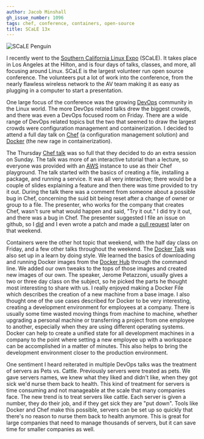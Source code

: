 ```yaml
---
author: Jacob Minshall
gh_issue_number: 1096
tags: chef, conference, containers, open-source
title: SCaLE 13x
---
```


<img alt="SCaLE Penguin" src="/blog/2015/03/04/scale-13x/image-0.png" title=""/>

I recently went to the [Southern California Linux Expo](http://www.socallinuxexpo.org) (SCaLE). It takes place in Los Angeles at the Hilton, and is four days of talks, classes, and more, all focusing around Linux. SCaLE is the largest volunteer run open source conference. The volunteers put a lot of work into the conference, from the nearly flawless wireless network to the AV team making it as easy as plugging in a computer to start a presentation.

One large focus of the conference was the growing [DevOps](http://en.wikipedia.org/wiki/DevOps) community in the Linux world. The more DevOps related talks drew the biggest crowds, and there was even a DevOps focused room on Friday. There are a wide range of DevOps related topics but the two that seemed to draw the largest crowds were configuration management and containerization. I decided to attend a full day talk on [Chef](https://www.chef.io/) (a configuration management solution) and [Docker](https://www.docker.com/) (the new rage in containerization).

The Thursday [Chef talk](http://www.socallinuxexpo.org/scale/13x/presentations/introduction-chef-testing-your-automation-code) was so full that they decided to do an extra session on Sunday. The talk was more of an interactive tutorial than a lecture, so everyone was provided with an [AWS](http://aws.amazon.com/) instance to use as their Chef playground. The talk started with the basics of creating a file, installing a package, and running a service. It was all very interactive; there would be a couple of slides explaining a feature and then there was time provided to try it out. During the talk there was a comment from someone about a possible bug in Chef, concerning the suid bit being reset after a change of owner or group to a file.  The presenter, who works for the company that creates Chef, wasn't sure what would happen and said, "Try it out." I did try it out, and there was a bug in Chef. The presenter suggested I file an issue on github, so I [did](https://github.com/chef/chef/issues/2951) and I even wrote a patch and made a [pull request](https://github.com/chef/chef/pull/2967) later on that weekend.

Containers were the other hot topic that weekend, with the half day class on Friday, and a few other talks throughout the weekend. The [Docker Talk](http://www.socallinuxexpo.org/scale/13x/presentations/introduction-docker-and-containers) was also set up in a learn by doing style. We learned the basics of downloading and running Docker images from the [Docker Hub](https://hub.docker.com/) through the command line. We added our own tweaks to the tops of those images and created new images of our own. The speaker, Jerome Petazzoni, usually gives a two or three day class on the subject, so he picked the parts he thought most interesting to share with us. I really enjoyed making a Docker File which describes the creation of a new machine from a base image. I also thought one of the use cases described for Docker to be very interesting, creating a development environment for employees at a company. There is usually some time wasted moving things from machine to machine, whether upgrading a personal machine or transferring a project from one employee to another, especially when they are using different operating systems. Docker can help to create a unified state for all development machines in a company to the point where setting a new employee up with a workspace can be accomplished in a matter of minutes. This also helps to bring the development environment closer to the production environment.

One sentiment I heard reiterated in multiple DevOps talks was the treatment of servers as Pets vs. Cattle. Previously servers were treated as pets. We gave servers names, we knew what they liked and didn't like, when they got sick we'd nurse them back to health. This kind of treatment for servers is time consuming and not manageable at the scale that many companies face. The new trend is to treat servers like cattle. Each server is given a number, they do their job, and if they get sick they are "put down". Tools like Docker and Chef make this possible, servers can be set up so quickly that there's no reason to nurse them back to health anymore. This is great for large companies that need to manage thousands of servers, but it can save time for smaller companies as well.
